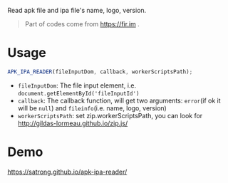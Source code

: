 Read apk file and ipa file's name, logo, version.

> Part of codes come from https://fir.im .

# Usage
```js
APK_IPA_READER(fileInputDom, callback, workerScriptsPath);
```

- `fileInputDom`: The file input element, i.e. `document.getElementById('fileInputId')`
- `callback`: The callback function, will get two arguments: `error`(if ok it will be `null`) and `fileinfo`(i.e. name, logo, version)
- `workerScriptsPath`: set zip.workerScriptsPath, you can look for http://gildas-lormeau.github.io/zip.js/

# Demo
https://satrong.github.io/apk-ipa-reader/